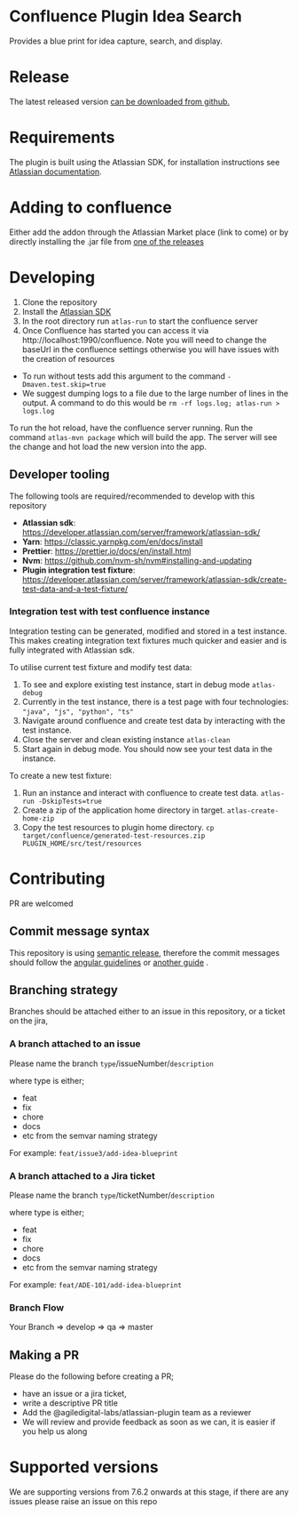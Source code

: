 # Confluence Plugin Idea Search

Provides a blue print for idea capture, search, and display.

# Release

The latest released version [can be downloaded from github.](https://github.com/agiledigital-labs/confluence-plugin-idea-search/releases/latest)

# Requirements

The plugin is built using the Atlassian SDK, for installation instructions see [Atlassian documentation](https://developer.atlassian.com/server/framework/atlassian-sdk/set-up-the-atlassian-plugin-sdk-and-build-a-project/).

# Adding to confluence

Either add the addon through the Atlassian Market place (link to come) or by directly installing the .jar file from [one of the releases](https://github.com/agiledigital-labs/confluence-plugin-idea-search/releases)

# Developing

1. Clone the repository
2. Install the [Atlassian SDK](https://developer.atlassian.com/server/framework/atlassian-sdk/)
3. In the root directory run `atlas-run` to start the confluence server
4. Once Confluence has started you can access it via http://localhost:1990/confluence. Note you will need to change the baseUrl in the confluence settings otherwise you will have issues with the creation of resources

- To run without tests add this argument to the command `-Dmaven.test.skip=true`
- We suggest dumping logs to a file due to the large number of lines in the output. A command to do this would be `rm -rf logs.log; atlas-run > logs.log`

To run the hot reload, have the confluence server running. Run the command `atlas-mvn package` which will build the app. The server will see the change and hot load the new version into the app.

## Developer tooling

The following tools are required/recommended to develop with this repository

- **Atlassian sdk**: https://developer.atlassian.com/server/framework/atlassian-sdk/
- **Yarn**: https://classic.yarnpkg.com/en/docs/install
- **Prettier**: https://prettier.io/docs/en/install.html
- **Nvm**: https://github.com/nvm-sh/nvm#installing-and-updating
- **Plugin integration test fixture**: https://developer.atlassian.com/server/framework/atlassian-sdk/create-test-data-and-a-test-fixture/

### Integration test with test confluence instance

Integration testing can be generated, modified and stored in a test instance. This makes creating integration
text fixtures much quicker and easier and is fully integrated with Atlassian sdk.

To utilise current test fixture and modify test data:

1. To see and explore existing test instance, start in debug mode
   `atlas-debug`
2. Currently in the test instance, there is a test page with four technologies:
   `"java", "js", "python", "ts"`
3. Navigate around confluence and create test data by interacting with the test instance.
4. Close the server and clean existing instance
   `atlas-clean`
5. Start again in debug mode. You should now see your test data in the instance.

To create a new test fixture:

1. Run an instance and interact with confluence to create test data.
   `atlas-run -DskipTests=true`
2. Create a zip of the application home directory in target.
   `atlas-create-home-zip`
3. Copy the test resources to plugin home directory.
   `cp target/confluence/generated-test-resources.zip PLUGIN_HOME/src/test/resources`

# Contributing

PR are welcomed

## Commit message syntax

This repository is using [semantic release](https://semantic-release.gitbook.io/semantic-release/), therefore the commit messages should follow the [angular guidelines](https://github.com/angular/angular.js/blob/master/DEVELOPERS.md#-git-commit-guidelines) or [another guide](https://blog.greenkeeper.io/introduction-to-semantic-release-33f73b117c8) .

## Branching strategy

Branches should be attached either to an issue in this repository, or a ticket on the jira,

### A branch attached to an issue

Please name the branch `type`/issueNumber/`description`

where type is either;

- feat
- fix
- chore
- docs
- etc from the semvar naming strategy

For example:
`feat/issue3/add-idea-blueprint`

### A branch attached to a Jira ticket

Please name the branch `type`/ticketNumber/`description`

where type is either;

- feat
- fix
- chore
- docs
- etc from the semvar naming strategy

For example:
`feat/ADE-101/add-idea-blueprint`

### Branch Flow

Your Branch => develop => qa => master

## Making a PR

Please do the following before creating a PR;

- have an issue or a jira ticket,
- write a descriptive PR title
- Add the @agiledigital-labs/atlassian-plugin team as a reviewer
- We will review and provide feedback as soon as we can, it is easier if you help us along

# Supported versions

We are supporting versions from 7.6.2 onwards at this stage, if there are any issues please raise an issue on this repo
